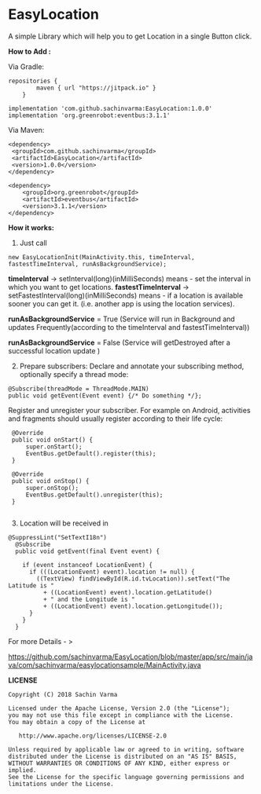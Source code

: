 # EasyLocation
A simple Library which will help you to get Location in a single Button click.

**How to Add :**

Via Gradle:

```
repositories {
        maven { url "https://jitpack.io" }
    }
```
```
implementation 'com.github.sachinvarma:EasyLocation:1.0.0'
implementation 'org.greenrobot:eventbus:3.1.1'
```

Via Maven:

```
<dependency>
 <groupId>com.github.sachinvarma</groupId>
 <artifactId>EasyLocation</artifactId>
 <version>1.0.0</version>
</dependency> 

<dependency>
    <groupId>org.greenrobot</groupId>
    <artifactId>eventbus</artifactId>
    <version>3.1.1</version>
</dependency>

```


**How it works:**

1) Just call

 ```new EasyLocationInit(MainActivity.this, timeInterval, fastestTimeInterval, runAsBackgroundService);```
 
 
**timeInterval** -> setInterval(long)(inMilliSeconds) means - set the interval in which you want to get locations.
**fastestTimeInterval** -> setFastestInterval(long)(inMilliSeconds) means - if a location is available sooner you can get it.
(i.e. another app is using the location services).

**runAsBackgroundService** = True (Service will run in Background and updates Frequently(according to the timeInterval and fastestTimeInterval))

**runAsBackgroundService** = False (Service will getDestroyed after a successful location update )

2) Prepare subscribers: Declare and annotate your subscribing method, optionally specify a thread mode:

```
@Subscribe(threadMode = ThreadMode.MAIN)  
public void getEvent(Event event) {/* Do something */};
```

Register and unregister your subscriber. For example on Android, activities and fragments should usually register according to their life cycle:

```
 @Override
 public void onStart() {
     super.onStart();
     EventBus.getDefault().register(this);
 }

 @Override
 public void onStop() {
     super.onStop();
     EventBus.getDefault().unregister(this);
 }
 
 ```

3) Location will be received in

```
@SuppressLint("SetTextI18n")
  @Subscribe
  public void getEvent(final Event event) {

    if (event instanceof LocationEvent) {
      if (((LocationEvent) event).location != null) {
        ((TextView) findViewById(R.id.tvLocation)).setText("The Latitude is "
          + ((LocationEvent) event).location.getLatitude()
          + " and the Longitude is "
          + ((LocationEvent) event).location.getLongitude());
      }
    }
  }
```

For more Details - > 

https://github.com/sachinvarma/EasyLocation/blob/master/app/src/main/java/com/sachinvarma/easylocationsample/MainActivity.java

**LICENSE**
```
Copyright (C) 2018 Sachin Varma

Licensed under the Apache License, Version 2.0 (the "License");
you may not use this file except in compliance with the License.
You may obtain a copy of the License at

   http://www.apache.org/licenses/LICENSE-2.0

Unless required by applicable law or agreed to in writing, software
distributed under the License is distributed on an "AS IS" BASIS,
WITHOUT WARRANTIES OR CONDITIONS OF ANY KIND, either express or implied.
See the License for the specific language governing permissions and
limitations under the License.

```
 



